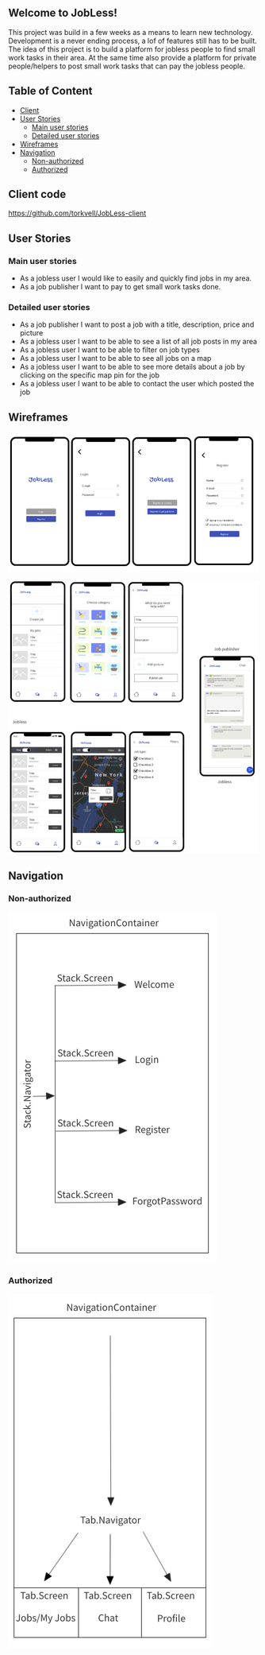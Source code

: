 ## Welcome to JobLess!

This project was build in a few weeks as a means to learn new technology. Development is a never ending process, a lof of features still has to be built. The idea of this project is to build a platform for jobless people to find small work tasks in their area. At the same time also provide a platform for private people/helpers to post small work tasks that can pay the jobless people.

## Table of Content

* [Client](#client-code)
* [User Stories](#user-stories)
  * [Main user stories](#user-stories)
  * [Detailed user stories](#detailed-user-stories)
* [Wireframes](#wireframes)
* [Navigation](#navigation)
  * [Non-authorized](#non-authorized)
  * [Authorized](#authorized)

## Client code

https://github.com/torkvell/JobLess-client

## User Stories

### Main user stories

- As a jobless user I would like to easily and quickly find jobs in my area.
- As a job publisher I want to pay to get small work tasks done.

### Detailed user stories

- As a job publisher I want to post a job with a title, description, price and picture
- As a jobless user I want to be able to see a list of all job posts in my area
- As a jobless user I want to be able to filter on job types
- As a jobless user I want to be able to see all jobs on a map
- As a jobless user I want to be able to see more details about a job by clicking on the specific map pin for the job
- As a jobless user I want to be able to contact the user which posted the job

## Wireframes
![wireframe-login-signup](https://github.com/torkvell/JobLess-client/blob/master/src/assets/jobless-login-signup-wireframe.png) 

![wireframe-job-board](https://github.com/torkvell/JobLess-client/blob/master/src/assets/job-board-wireframe.png) 

## Navigation

### Non-authorized

![navigation-loggedOut](https://github.com/torkvell/JobLess-client/blob/master/src/assets/navigation-loggedOut.png) 

### Authorized

![navigation-signedOut](https://github.com/torkvell/JobLess-client/blob/master/src/assets/navigation-loggedIn.png) 
